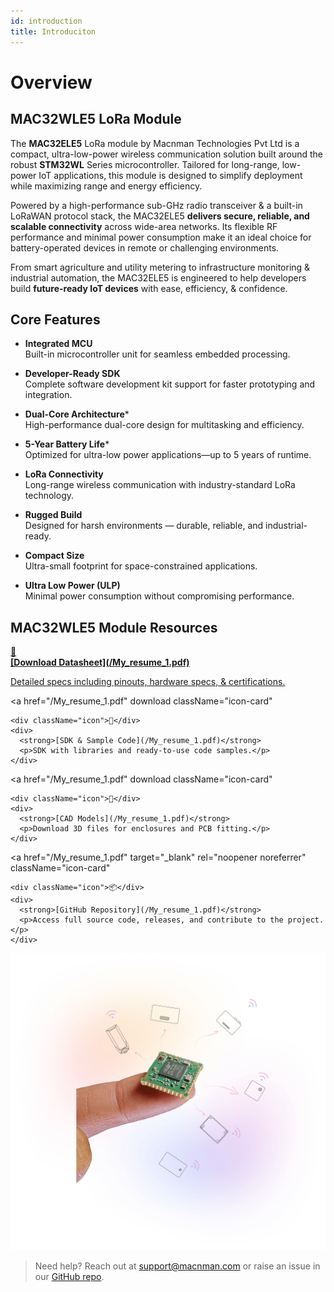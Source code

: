 ```yaml
---
id: introduction
title: Introduciton
---
```


# Overview

## MAC32WLE5 LoRa Module

The **MAC32ELE5** LoRa module by Macnman Technologies Pvt Ltd is a compact, ultra-low-power wireless communication solution built around the robust **STM32WL** Series microcontroller. Tailored for long-range, low-power IoT applications, this module is designed to simplify deployment while maximizing range and energy efficiency.

Powered by a high-performance sub-GHz radio transceiver & a built-in LoRaWAN protocol stack, the MAC32ELE5 **delivers secure, reliable, and scalable connectivity** across wide-area networks. Its flexible RF performance and minimal power consumption make it an ideal choice for battery-operated devices in remote or challenging environments.

From smart agriculture and utility metering to infrastructure monitoring & industrial automation, the MAC32ELE5 is engineered to help developers build **future-ready IoT devices** with ease, efficiency, & confidence.



## Core Features

- **Integrated MCU**  
  Built-in microcontroller unit for seamless embedded processing.

- **Developer-Ready SDK**  
  Complete software development kit support for faster prototyping and integration.

- **Dual-Core Architecture***  
  High-performance dual-core design for multitasking and efficiency.

- **5-Year Battery Life***  
  Optimized for ultra-low power applications—up to 5 years of runtime.

- **LoRa Connectivity**  
  Long-range wireless communication with industry-standard LoRa technology.

- **Rugged Build**  
  Designed for harsh environments — durable, reliable, and industrial-ready.

- **Compact Size**  
  Ultra-small footprint for space-constrained applications.

- **Ultra Low Power (ULP)**  
  Minimal power consumption without compromising performance.

[](/My_resume_1.pdf)

## MAC32WLE5 Module Resources

<div className="icon-card-grid">
<a
  href="/My_resume_1.pdf"
  download
  className="icon-card"
>
  <div className="icon">📂</div>  
  <div>
    <strong>[Download Datasheet](/My_resume_1.pdf)</strong>
    <p>Detailed specs including pinouts, hardware specs, & certifications.</p>
  </div>
</a>

  <a
    href="/My_resume_1.pdf"
    download
    className="icon-card"
  >
    <div className="icon">📝</div>
    <div>
      <strong>[SDK & Sample Code](/My_resume_1.pdf)</strong>
      <p>SDK with libraries and ready-to-use code samples.</p>
    </div>
  </a>

  <a
    href="/My_resume_1.pdf"
    download
    className="icon-card"
  >
    <div className="icon">📐</div>
    <div>
      <strong>[CAD Models](/My_resume_1.pdf)</strong>
      <p>Download 3D files for enclosures and PCB fitting.</p>
    </div>
  </a>

  <a
    href="/My_resume_1.pdf"
    target="_blank"
    rel="noopener noreferrer"
    className="icon-card"
  >
    <div className="icon">📦</div>
    <div>
      <strong>[GitHub Repository](/My_resume_1.pdf)</strong>
      <p>Access full source code, releases, and contribute to the project.</p>
    </div>
  </a>
</div>

<div style={{ margin: "2rem 0" }}></div>

![title image](./assets/hero-image.webp)

> Need help? Reach out at [support@macnman.com](mailto:support@macnman.com) or raise an issue in our [GitHub repo](https://github.com/MacnMan/LoRa_Module_SDK).


